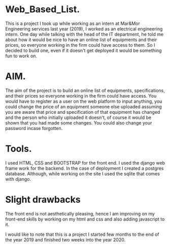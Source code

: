 # Web_Based_List.

This is a project I took up while working as an intern at Mar&Mor Engineering services last year (2019), I worked as an electrical engineering 
intern. One day while talking with the head of the IT department, he told me about how it would be nice to have an online list of 
equipments and their prices, so everyone working in the firm could have access to them. So I decided to build one, even if it doesn't
get deployed it would be something fun to work on.

# AIM.
The aim of the project is to build an online list of equipments, specifications, and their prices so everyone working in the firm could have access. 
You would have to register as a user on the web platform to input anything, you could change the price of an equipment someone else uploaded assuming you are aware that price and specification of that equipment has changed and the person who initially uploaded it doesn't, of course it would be shown that you had made some changes. You could also change your password incase forgotten.

# Tools.
I used HTML, CSS and BOOTSTRAP for the front end.
I used the django web frame work for the backend.
In the case of deployment I created a postgres database. Although, while working on the site I used the sqlite that comes with django.

# Slight drawbacks
The front end is not aesthetically pleasing, hence I am improving on my front-end skills by working on my html and css and also
adding javascript to it.



I would like to note that this is a project I started few months to the end of the year 2019 and
finished two weeks into the year 2020.
